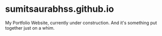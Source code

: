 # sumitsaurabhss.github.io

My Portfolio Website, currently under construction. And it's something put together just on a whim.
